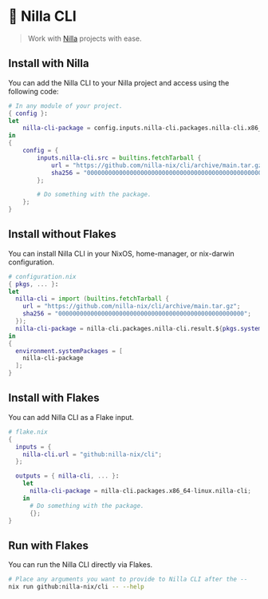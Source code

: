 # 🍦 Nilla CLI

> Work with [Nilla](https://github.com/nilla-nix/nilla) projects with ease.

## Install with Nilla

You can add the Nilla CLI to your Nilla project and access using the following code:

```nix
# In any module of your project.
{ config }:
let
    nilla-cli-package = config.inputs.nilla-cli.packages.nilla-cli.x86_64-linux;
in
{
    config = {
        inputs.nilla-cli.src = builtins.fetchTarball {
            url = "https://github.com/nilla-nix/cli/archive/main.tar.gz";
            sha256 = "0000000000000000000000000000000000000000000000000000";
        };

        # Do something with the package.
    };
}
```

## Install without Flakes

You can install Nilla CLI in your NixOS, home-manager, or nix-darwin configuration.

```nix
# configuration.nix
{ pkgs, ... }:
let
  nilla-cli = import (builtins.fetchTarball {
    url = "https://github.com/nilla-nix/cli/archive/main.tar.gz";
    sha256 = "0000000000000000000000000000000000000000000000000000";
  });
  nilla-cli-package = nilla-cli.packages.nilla-cli.result.${pkgs.system};
in
{
  environment.systemPackages = [
    nilla-cli-package
  ];
}
```

## Install with Flakes

You can add Nilla CLI as a Flake input.

```nix
# flake.nix
{
  inputs = {
    nilla-cli.url = "github:nilla-nix/cli";
  };

  outputs = { nilla-cli, ... }:
    let
      nilla-cli-package = nilla-cli.packages.x86_64-linux.nilla-cli;
    in
      # Do something with the package.
      {};
}
```

## Run with Flakes

You can run the Nilla CLI directly via Flakes.

```bash
# Place any arguments you want to provide to Nilla CLI after the --
nix run github:nilla-nix/cli -- --help
```
